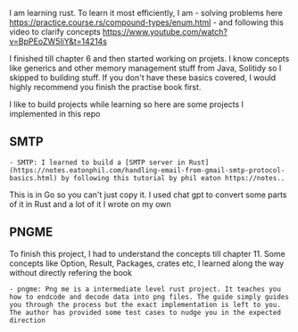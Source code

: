 I am learning rust. To learn it most efficiently, I am - solving problems here https://practice.course.rs/compound-types/enum.html - and following this video to clarify concepts https://www.youtube.com/watch?v=BpPEoZW5IiY&t=14214s

I finished till chapter 6 and then started working on projets. I know concepts like generics and other memory management stuff from Java, Solitidy so I skipped to building stuff. If you don't have these basics covered, I would highly recommend you finish the practise book first.

I like to build projects while learning so here are some projects I implemented in this repo

## SMTP

    - SMTP: I learned to build a [SMTP server in Rust](https://notes.eatonphil.com/handling-email-from-gmail-smtp-protocol-basics.html) by following this tutorial by phil eaton https://notes..

This is in Go so you can't just copy it. I used chat gpt to convert some parts of it in Rust and a lot of it I wrote on my own

## PNGME

To finish this project, I had to understand the concepts till chapter 11. Some concepts like Option, Result, Packages, crates etc, I learned along the way without directly refering the book

    - pngme: Png me is a intermediate level rust project. It teaches you how to endcode and decode data into png files. The guide simply guides you through the process but the exact implementation is left to you. The author has provided some test cases to nudge you in the expected direction
